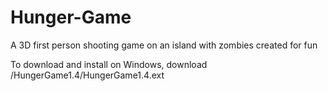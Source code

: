 # Hunger-Game
A 3D first person shooting game on an island with zombies created for fun 

To download and install on Windows, download /HungerGame1.4/HungerGame1.4.ext
